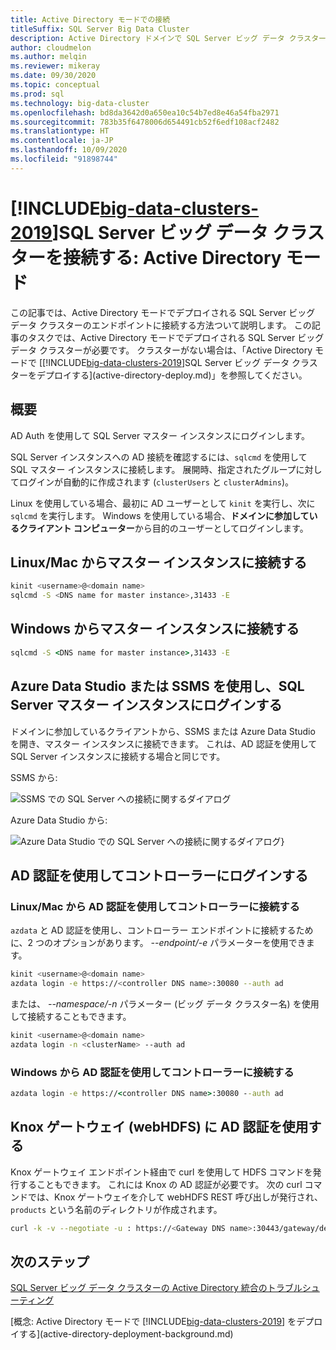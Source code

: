 ```yaml
---
title: Active Directory モードでの接続
titleSuffix: SQL Server Big Data Cluster
description: Active Directory ドメインで SQL Server ビッグ データ クラスターに接続する方法について説明します。
author: cloudmelon
ms.author: melqin
ms.reviewer: mikeray
ms.date: 09/30/2020
ms.topic: conceptual
ms.prod: sql
ms.technology: big-data-cluster
ms.openlocfilehash: bd8da3642d0a650ea10c54b7ed8e46a54fba2971
ms.sourcegitcommit: 783b35f6478006d654491cb52f6edf108acf2482
ms.translationtype: HT
ms.contentlocale: ja-JP
ms.lasthandoff: 10/09/2020
ms.locfileid: "91898744"
---
```

# <a name="connect-big-data-clusters-2019-active-directory-mode"></a>[!INCLUDE[big-data-clusters-2019](../includes/ssbigdataclusters-ss-nover.md)]SQL Server ビッグ データ クラスターを接続する: Active Directory モード

この記事では、Active Directory モードでデプロイされる SQL Server ビッグ データ クラスターのエンドポイントに接続する方法ついて説明します。 この記事のタスクでは、Active Directory モードでデプロイされる SQL Server ビッグ データ クラスターが必要です。 クラスターがない場合は、「Active Directory モードで [[!INCLUDE[big-data-clusters-2019](../includes/ssbigdataclusters-ss-nover.md)]SQL Server ビッグ データ クラスターをデプロイする](active-directory-deploy.md)」を参照してください。

## <a name="overview"></a>概要

AD Auth を使用して SQL Server マスター インスタンスにログインします。

SQL Server インスタンスへの AD 接続を確認するには、`sqlcmd` を使用して SQL マスター インスタンスに接続します。 展開時、指定されたグループに対してログインが自動的に作成されます (`clusterUsers` と `clusterAdmins`)。

Linux を使用している場合、最初に AD ユーザーとして `kinit` を実行し、次に `sqlcmd` を実行します。 Windows を使用している場合、**ドメインに参加しているクライアント コンピューター**から目的のユーザーとしてログインします。

## <a name="connect-to-master-instance-from-linuxmac"></a>Linux/Mac からマスター インスタンスに接続する

```bash
kinit <username>@<domain name>
sqlcmd -S <DNS name for master instance>,31433 -E
```

## <a name="connect-to-master-instance-from-windows"></a>Windows からマスター インスタンスに接続する

```cmd
sqlcmd -S <DNS name for master instance>,31433 -E
```

## <a name="log-in-to-sql-server-master-instance-using-azure-data-studio-or-ssms"></a>Azure Data Studio または SSMS を使用し、SQL Server マスター インスタンスにログインする

ドメインに参加しているクライアントから、SSMS または Azure Data Studio を開き、マスター インスタンスに接続できます。 これは、AD 認証を使用して SQL Server インスタンスに接続する場合と同じです。

SSMS から:

![SSMS での SQL Server への接続に関するダイアログ](./media/deploy-active-directory/image23.png)

Azure Data Studio から:

![Azure Data Studio での SQL Server への接続に関するダイアログ](./media/deploy-active-directory/image24.png)}

## <a name="log-in-to-controller-with-ad-authentication"></a>AD 認証を使用してコントローラーにログインする

### <a name="connect-to-controller-with-ad-authentication-from-linuxmac"></a>Linux/Mac から AD 認証を使用してコントローラーに接続する

`azdata` と AD 認証を使用し、コントローラー エンドポイントに接続するために、2 つのオプションがあります。 *--endpoint/-e* パラメーターを使用できます。

```bash
kinit <username>@<domain name>
azdata login -e https://<controller DNS name>:30080 --auth ad
```

または、 *--namespace/-n* パラメーター (ビッグ データ クラスター名) を使用して接続することもできます。

```bash
kinit <username>@<domain name>
azdata login -n <clusterName> --auth ad
```

### <a name="connect-to-controller-with-ad-authentication-from-windows"></a>Windows から AD 認証を使用してコントローラーに接続する

```cmd
azdata login -e https://<controller DNS name>:30080 --auth ad
```

## <a name="use-ad-authentication-to-knox-gateway-webhdfs"></a>Knox ゲートウェイ (webHDFS) に AD 認証を使用する

Knox ゲートウェイ エンドポイント経由で curl を使用して HDFS コマンドを発行することもできます。 これには Knox の AD 認証が必要です。 次の curl コマンドでは、Knox ゲートウェイを介して webHDFS REST 呼び出しが発行され、`products` という名前のディレクトリが作成されます。

```bash
curl -k -v --negotiate -u : https://<Gateway DNS name>:30443/gateway/default/webhdfs/v1/products?op=MKDIRS -X PUT
```

## <a name="next-steps"></a>次のステップ

[SQL Server ビッグ データ クラスターの Active Directory 統合のトラブルシューティング](troubleshoot-active-directory.md)

[概念: Active Directory モードで [!INCLUDE[big-data-clusters-2019](../includes/ssbigdataclusters-ss-nover.md)] をデプロイする](active-directory-deployment-background.md)
